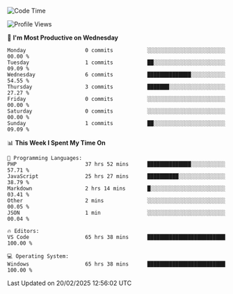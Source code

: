 <!--START_SECTION:waka-->
![Code Time](http://img.shields.io/badge/Code%20Time-4%2C146%20hrs%2058%20mins-blue)

![Profile Views](http://img.shields.io/badge/Profile%20Views-0-blue)

📅 **I'm Most Productive on Wednesday** 

```text
Monday                   0 commits           ░░░░░░░░░░░░░░░░░░░░░░░░░   00.00 % 
Tuesday                  1 commits           ██░░░░░░░░░░░░░░░░░░░░░░░   09.09 % 
Wednesday                6 commits           ██████████████░░░░░░░░░░░   54.55 % 
Thursday                 3 commits           ███████░░░░░░░░░░░░░░░░░░   27.27 % 
Friday                   0 commits           ░░░░░░░░░░░░░░░░░░░░░░░░░   00.00 % 
Saturday                 0 commits           ░░░░░░░░░░░░░░░░░░░░░░░░░   00.00 % 
Sunday                   1 commits           ██░░░░░░░░░░░░░░░░░░░░░░░   09.09 % 
```


📊 **This Week I Spent My Time On** 

```text
💬 Programming Languages: 
PHP                      37 hrs 52 mins      ██████████████░░░░░░░░░░░   57.71 % 
JavaScript               25 hrs 27 mins      ██████████░░░░░░░░░░░░░░░   38.79 % 
Markdown                 2 hrs 14 mins       █░░░░░░░░░░░░░░░░░░░░░░░░   03.41 % 
Other                    2 mins              ░░░░░░░░░░░░░░░░░░░░░░░░░   00.05 % 
JSON                     1 min               ░░░░░░░░░░░░░░░░░░░░░░░░░   00.04 % 

🔥 Editors: 
VS Code                  65 hrs 38 mins      █████████████████████████   100.00 % 

💻 Operating System: 
Windows                  65 hrs 38 mins      █████████████████████████   100.00 % 
```


 Last Updated on 20/02/2025 12:56:02 UTC
<!--END_SECTION:waka-->
